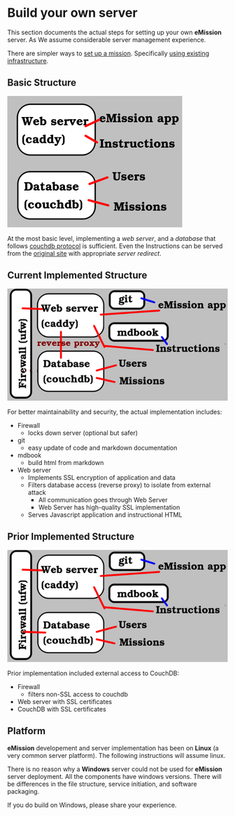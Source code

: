 # Build your own server

This section documents the actual steps for setting up your own **eMission** server. As We assume considerable server management experience.

There are simpler ways to [set up a mission](NewMission.html). Specifically [using existing infrastructure](OurServer.html).

## Basic Structure

![](images/server_struct.png)

At the most basic level, implementing a *web server*, and a *database* that follows [couchdb protocol](https://docs.couchdb.org/en/stable/replication/protocol.html) is sufficient. Even the Instructions can be served from the [original site](https://emissionsystem.org/book/index.html) with appropriate *server redirect*.

## Current Implemented Structure

![](images/server_struct1.png)

For better maintainability and security, the actual implementation includes: 

* Firewall
	* locks down server (optional but safer)
* git
  * easy update of code and markdown documentation
* mdbook
  * build html from markdown
* Web server
  * Implements SSL encryption of application and data
  * Filters database access (reverse proxy) to isolate from external attack
    * All communication goes through Web Server
    * Web Server has high-quality SSL implementation
  * Serves Javascript application and instructional HTML
  
## Prior Implemented Structure

![](images/server_struct2.png)

Prior implementation included external access to CouchDB: 

* Firewall
	* filters non-SSL access to couchdb
* Web server with SSL certificates
* CouchDB with SSL certificates
  
## Platform	

**eMission** developement and server implementation has been on **Linux** (a very common server platform). The following instructions will assume linux.

There is no reason why a **Windows** server could not be used for **eMission** server deployment. All the components have windows versions. There will be differences in the file structure, service initiation, and software packaging.

If you do build on Windows, please share your experience.

